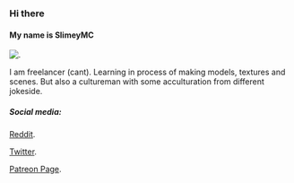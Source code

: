 ### Hi there 
#### My name is SlimeyMC

![.](https://cdn.discordapp.com/attachments/727886672909435002/744386758610911402/asddf.png)

I am freelancer (cant).
Learning in process of making models, textures and scenes.
But also a cultureman with some acculturation from different jokeside.

##### Social media:
[Reddit](https://www.reddit.com/user/SomeIDK).

[Twitter](https://twitter.com/Arkanan58188042).

[Patreon Page](https://www.patreon.com/ArkanPatreon).
